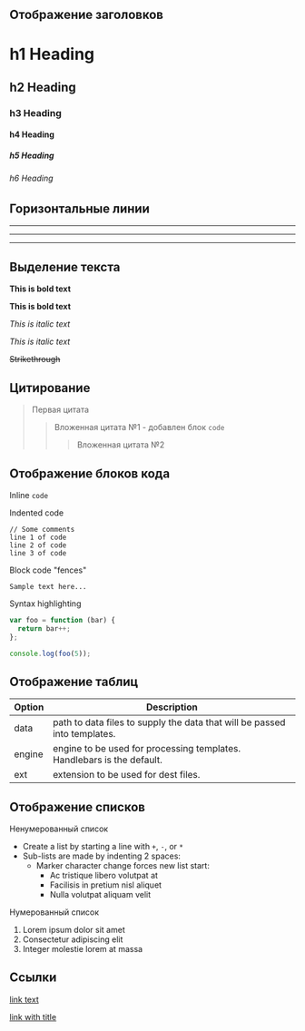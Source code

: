 ## Отображение заголовков

# h1 Heading
## h2 Heading
### h3 Heading
#### h4 Heading
##### h5 Heading
###### h6 Heading

## Горизонтальные линии

___

---

***

## Выделение текста

**This is bold text**

__This is bold text__

*This is italic text*

_This is italic text_

~~Strikethrough~~

## Цитирование

> Первая цитата
>> Вложенная цитата №1 - добавлен блок `code`
> > > Вложенная цитата №2

## Отображение блоков кода

Inline `code`

Indented code

    // Some comments
    line 1 of code
    line 2 of code
    line 3 of code


Block code "fences"

```
Sample text here...
```

Syntax highlighting

``` js
var foo = function (bar) {
  return bar++;
};

console.log(foo(5));
```

## Отображение таблиц

| Option | Description |
| ------ | ----------- |
| data   | path to data files to supply the data that will be passed into templates. |
| engine | engine to be used for processing templates. Handlebars is the default. |
| ext    | extension to be used for dest files. |

## Отображение списков

Ненумерованный список

+ Create a list by starting a line with `+`, `-`, or `*`
+ Sub-lists are made by indenting 2 spaces:
  - Marker character change forces new list start:
    * Ac tristique libero volutpat at
    + Facilisis in pretium nisl aliquet
    - Nulla volutpat aliquam velit

Нумерованный список

1. Lorem ipsum dolor sit amet
2. Consectetur adipiscing elit
3. Integer molestie lorem at massa

## Ссылки

[link text](https://ya.ru/)

[link with title](https://ya.ru/ "Тайтл при наведении")




